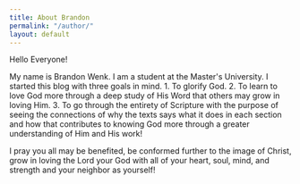 ```yaml
---
title: About Brandon
permalink: "/author/"
layout: default
---
```


Hello Everyone!

My name is Brandon Wenk. I am a student at the Master's University. I started this blog with three goals in mind. 1. To glorify God. 2. To learn to love God more through a deep study of His Word that others may grow in loving Him. 3. To go through the entirety of Scripture with the purpose of seeing the connections of why the texts says what it does in each section and how that contributes to knowing God more through a greater understanding of Him and His work!

I pray you all may be benefited, be conformed further to the image of Christ, grow in loving the Lord your God with all of your heart, soul, mind, and strength and your neighbor as yourself!
